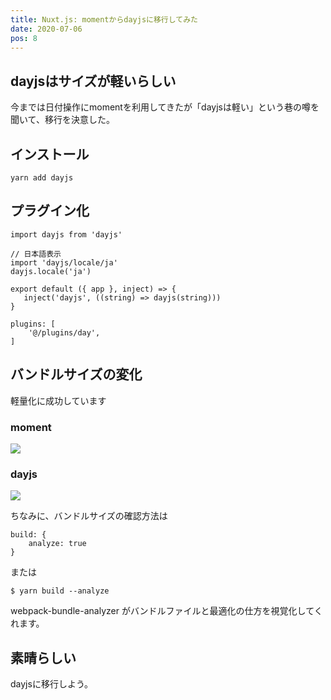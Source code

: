 ```yaml
---
title: Nuxt.js: momentからdayjsに移行してみた
date: 2020-07-06
pos: 8
---
```


## dayjsはサイズが軽いらしい
今までは日付操作にmomentを利用してきたが「dayjsは軽い」という巷の噂を聞いて、移行を決意した。

## インストール
```
yarn add dayjs
```

## プラグイン化
```js[plugins/day.js]
import dayjs from 'dayjs'

// 日本語表示
import 'dayjs/locale/ja'
dayjs.locale('ja')

export default ({ app }, inject) => {
   inject('dayjs', ((string) => dayjs(string)))
}
```

```js[nuxt.config.js]
plugins: [
    '@/plugins/day',
]
```

## バンドルサイズの変化

軽量化に成功しています

### moment
![](https://i.imgur.com/MoEf7dT.png)

### dayjs
![](https://i.imgur.com/tcEh6Zy.png)

ちなみに、バンドルサイズの確認方法は

```js[nuxt.config.js]
build: {
    analyze: true
}
```

または

```
$ yarn build --analyze
```

webpack-bundle-analyzer がバンドルファイルと最適化の仕方を視覚化してくれます。

## 素晴らしい
dayjsに移行しよう。
